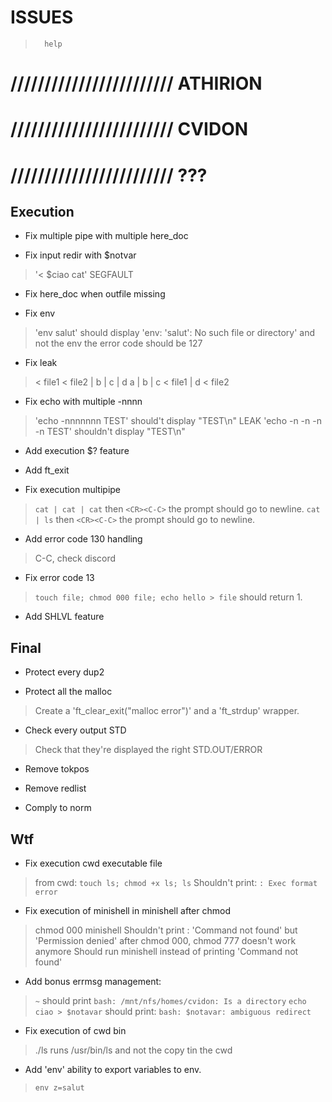 
#           ISSUES

>       help

# //////////////////////// ATHIRION

# //////////////////////// CVIDON

# //////////////////////// ???

##  Execution

- Fix multiple pipe with multiple here_doc

- Fix input redir with $notvar
> '< $ciao cat' SEGFAULT

- Fix here_doc when outfile missing

- Fix env
> 'env salut' should display 'env: 'salut': No such file or directory'
> and  not the env
> the error code should be 127

- Fix leak
> < file1 < file2 | b | c | d 
> a | b | c < file1 | d < file2

- Fix echo with multiple -nnnn
> 'echo -nnnnnnn TEST' should't display "TEST\n"
> LEAK
> 'echo -n -n -n -n TEST' shouldn't display "TEST\n"

- Add execution $? feature
- Add ft_exit

- Fix execution multipipe
> `cat | cat | cat` then `<CR><C-C>` the prompt should go to newline.
> `cat | ls` then `<CR><C-C>` the prompt should go to newline.

- Add error code 130 handling
> C-C, check discord

- Fix error code 13
> `touch file; chmod 000 file; echo hello > file` should return 1.

- Add SHLVL feature


##  Final

- Protect every dup2

- Protect all the malloc
> Create a 'ft_clear_exit("malloc error")' and a 'ft_strdup' wrapper.

- Check every output STD
> Check that they're displayed the right STD.OUT/ERROR

- Remove tokpos
- Remove redlist

- Comply to norm

##  Wtf

- Fix execution cwd executable file
> from cwd: `touch ls; chmod +x ls; ls`
> Shouldn't print: `: Exec format error`

- Fix execution of minishell in minishell after chmod
> chmod 000 minishell
> Shouldn't print : 'Command not found' but 'Permission denied'
> after chmod 000, chmod 777 doesn't work anymore
> Should run minishell instead of printing 'Command not found'

- Add bonus errmsg management:
> `~`       should print `bash: /mnt/nfs/homes/cvidon: Is a directory`
> `echo ciao > $notavar`    should print: `bash: $notavar: ambiguous redirect`

- Fix execution of cwd bin
> ./ls runs /usr/bin/ls and not the copy tin the cwd

- Add 'env' ability to export variables to env.
> `env z=salut`
